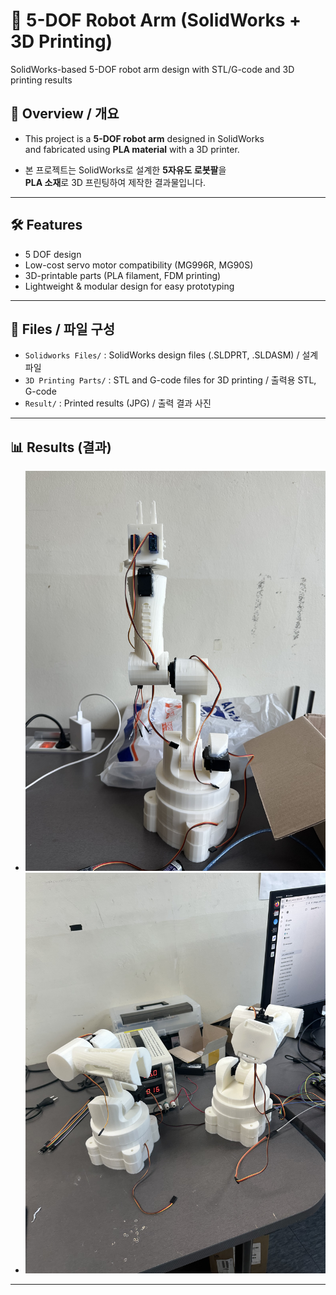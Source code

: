 # 🤖 5-DOF Robot Arm (SolidWorks + 3D Printing)

SolidWorks-based 5-DOF robot arm design with STL/G-code and 3D printing results

## 📌 Overview / 개요
- This project is a **5-DOF robot arm** designed in SolidWorks  
  and fabricated using **PLA material** with a 3D printer.
  
- 본 프로젝트는 SolidWorks로 설계한 **5자유도 로봇팔**을  
  **PLA 소재**로 3D 프린팅하여 제작한 결과물입니다.  

---
## 🛠 Features
- 5 DOF design
- Low-cost servo motor compatibility (MG996R, MG90S)
- 3D-printable parts (PLA filament, FDM printing)
- Lightweight & modular design for easy prototyping
---

## 📂 Files / 파일 구성
- `Solidworks Files/` : SolidWorks design files (.SLDPRT, .SLDASM) / 설계 파일  
- `3D Printing Parts/` : STL and G-code files for 3D printing / 출력용 STL, G-code  
- `Result/` : Printed results (JPG) / 출력 결과 사진  
---

## 📊 Results (결과)
- ![result1](result/printed_manipulator_1.jpg)
- ![result2](result/printed_manipulator_2.jpg)
---
